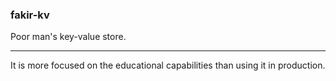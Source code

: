 ### fakir-kv

Poor man's key-value store.

------



It is more focused on the educational capabilities than using it in production.